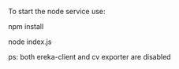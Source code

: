 To start the node service use:

npm install

node index.js

ps: both ereka-client and cv exporter are disabled
